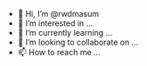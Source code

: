 - 👋 Hi, I’m @rwdmasum
- 👀 I’m interested in ...
- 🌱 I’m currently learning ...
- 💞️ I’m looking to collaborate on ...
- 📫 How to reach me ...

<!---
rwdmasum/rwdmasum is a ✨ special ✨ repository because its `README.md` (this file) appears on your GitHub profile.
You can click the Preview link to take a look at your changes.
--->
